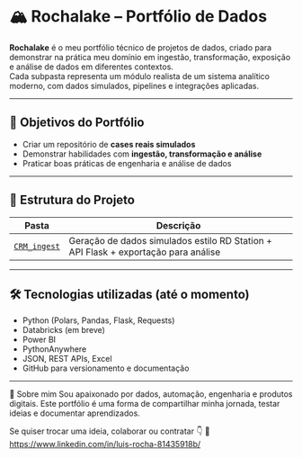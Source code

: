 # 🏔️ Rochalake – Portfólio de Dados

**Rochalake** é o meu portfólio técnico de projetos de dados, criado para demonstrar na prática meu domínio em ingestão, transformação, exposição e análise de dados em diferentes contextos.  
Cada subpasta representa um módulo realista de um sistema analítico moderno, com dados simulados, pipelines e integrações aplicadas.

---

## 🚀 Objetivos do Portfólio

- Criar um repositório de **cases reais simulados**
- Demonstrar habilidades com **ingestão, transformação e análise**
- Praticar boas práticas de engenharia e análise de dados

---

## 🧱 Estrutura do Projeto

| Pasta | Descrição |
|-------|-----------|
| [`CRM_ingest`](./CRM_ingest/README.md) | Geração de dados simulados estilo RD Station + API Flask + exportação para análise |

---

## 🛠️ Tecnologias utilizadas (até o momento)

- Python (Polars, Pandas, Flask, Requests)
- Databricks (em breve)
- Power BI
- PythonAnywhere
- JSON, REST APIs, Excel
- GitHub para versionamento e documentação

---

🙋 Sobre mim
Sou apaixonado por dados, automação, engenharia e produtos digitais.
Este portfólio é uma forma de compartilhar minha jornada, testar ideias e documentar aprendizados.

Se quiser trocar uma ideia, colaborar ou contratar 👇
🔗 https://www.linkedin.com/in/luis-rocha-81435918b/
